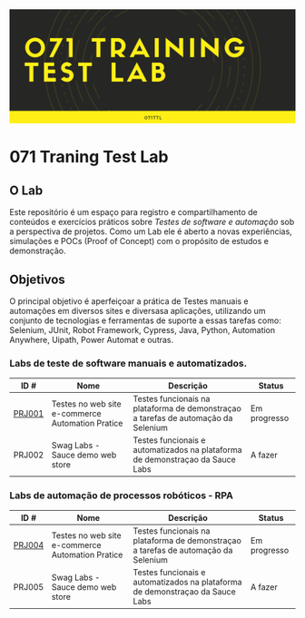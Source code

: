 <img style="margin: 0px" src="https://raw.githubusercontent.com/jpqateste/071ttl/main/071TTL.png" alt="Lab 071TTL" title="Lab 071TTL" />

# 071 Traning Test Lab

## O Lab

Este repositório é um espaço para registro e compartilhamento de conteúdos e exercícios práticos sobre *Testes de software e automação* sob a perspectiva de projetos. Como um Lab ele é aberto a novas experiências, simulações e POCs (Proof of Concept) com o propósito de estudos e demonstração. 

## Objetivos

O principal objetivo é aperfeiçoar a prática de Testes manuais e automações em diversos sites e diversasa aplicações, utilizando um conjunto de tecnologias e ferramentas de suporte a essas tarefas como: Selenium, JUnit, Robot Framework, Cypress, Java, Python, Automation Anywhere, Uipath, Power Automat e outras.


### Labs de teste de software manuais e automatizados.


|ID #| Nome | Descrição | Status |
|-|-|-|-|
|[PRJ001](https://github.com/joaopaulomoreira/project-btl-prj001/blob/main/README.md)|Testes no web site e-commerce Automation Pratice|Testes funcionais na plataforma de demonstraçao a tarefas de automação da Selenium|Em progresso|
|PRJ002|Swag Labs - Sauce demo web store |Testes funcionais e automatizados na plataforma de demonstraçao da Sauce Labs|A fazer|


### Labs de automação de processos robóticos - RPA


|ID #| Nome | Descrição | Status |
|-|-|-|-|
|[PRJ004](https://github.com/joaopaulomoreira/project-btl-prj001/blob/main/README.md)|Testes no web site e-commerce Automation Pratice|Testes funcionais na plataforma de demonstraçao a tarefas de automação da Selenium|Em progresso|
|PRJ005|Swag Labs - Sauce demo web store |Testes funcionais e automatizados na plataforma de demonstraçao da Sauce Labs|A fazer|
